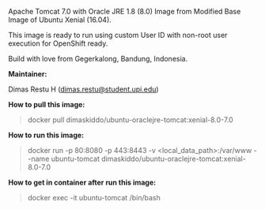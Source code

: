 Apache Tomcat 7.0 with Oracle JRE 1.8 (8.0) Image from Modified Base Image of Ubuntu Xenial (16.04).

This image is ready to run using custom User ID with non-root user execution for OpenShift ready.

Build with love from Gegerkalong, Bandung, Indonesia.

**Maintainer:**

Dimas Restu H (<dimas.restu@student.upi.edu>)

**How to pull this image:**

> docker pull dimaskiddo/ubuntu-oraclejre-tomcat:xenial-8.0-7.0

**How to run this image:**

> docker run -p 80:8080 -p 443:8443 -v <local_data_path>:/var/www --name ubuntu-tomcat dimaskiddo/ubuntu-oraclejre-tomcat:xenial-8.0-7.0

**How to get in container after run this image:**

> docker exec -it ubuntu-tomcat /bin/bash
